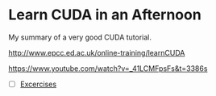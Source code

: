 # Learn CUDA in an Afternoon
My summary of a very good CUDA tutorial.

http://www.epcc.ed.ac.uk/online-training/learnCUDA

https://www.youtube.com/watch?v=_41LCMFpsFs&t=3386s

- [ ] [Excercises](https://agray3.github.io/files/learnCUDApractical.pdf)